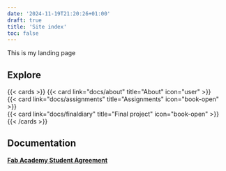 ```yaml
---
date: '2024-11-19T21:20:26+01:00'
draft: true
title: 'Site index'
toc: false
---
```

This is my landing page

## Explore

{{< cards >}}
  {{< card link="docs/about" title="About" icon="user" >}}  
  {{< card link="docs/assignments" title="Assignments" icon="book-open" >}}  
  {{< card link="docs/finaldiary" title="Final project" icon="book-open" >}}
{{< /cards >}}

## Documentation
[**Fab Academy Student Agreement**](docs/studentagreement)
